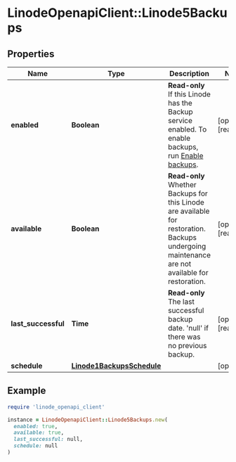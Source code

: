 # LinodeOpenapiClient::Linode5Backups

## Properties

| Name | Type | Description | Notes |
| ---- | ---- | ----------- | ----- |
| **enabled** | **Boolean** | __Read-only__ If this Linode has the Backup service enabled. To enable backups, run [Enable backups](https://techdocs.akamai.com/linode-api/reference/post-enable-backups). | [optional][readonly] |
| **available** | **Boolean** | __Read-only__ Whether Backups for this Linode are available for restoration.  Backups undergoing maintenance are not available for restoration. | [optional][readonly] |
| **last_successful** | **Time** | __Read-only__ The last successful backup date. &#39;null&#39; if there was no previous backup. | [optional][readonly] |
| **schedule** | [**Linode1BackupsSchedule**](Linode1BackupsSchedule.md) |  | [optional] |

## Example

```ruby
require 'linode_openapi_client'

instance = LinodeOpenapiClient::Linode5Backups.new(
  enabled: true,
  available: true,
  last_successful: null,
  schedule: null
)
```

